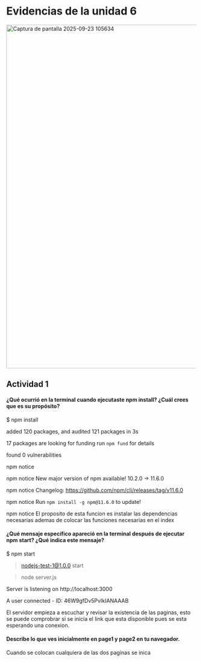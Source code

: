 
# Evidencias de la unidad 6

<img width="1664" height="908" alt="Captura de pantalla 2025-09-23 105634" src="https://github.com/user-attachments/assets/8f144230-99a3-4da3-b702-299d45e62278" />

## Actividad 1

#### ¿Qué ocurrió en la terminal cuando ejecutaste npm install? ¿Cuál crees que es su propósito?
$ npm install

added 120 packages, and audited 121 packages in 3s

17 packages are looking for funding
  run `npm fund` for details

found 0 vulnerabilities

npm notice

npm notice New major version of npm available! 10.2.0 -> 11.6.0

npm notice Changelog: <https://github.com/npm/cli/releases/tag/v11.6.0>

npm notice Run `npm install -g npm@11.6.0` to update!

npm notice
El proposito de esta funcion es instalar las dependencias necesarias ademas de colocar las funciones necesarias en el index

#### ¿Qué mensaje específico apareció en la terminal después de ejecutar npm start? ¿Qué indica este mensaje?

$ npm start

> nodejs-test-1@1.0.0 start

> node server.js

Server is listening on http://localhost:3000

A user connected - ID: 46W9gfDv5PvIkIANAAAB

El servidor empieza a escuchar y revisar la existencia de las paginas, esto se puede comprobrar si se inicia el link que esta disponible pues se esta esperando una conexion.

#### Describe lo que ves inicialmente en page1 y page2 en tu navegador.

Cuando se colocan cualquiera de las dos paginas se inica

